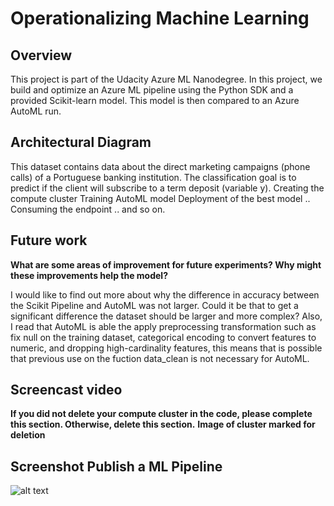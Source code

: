 # Operationalizing Machine Learning

## Overview
This project is part of the Udacity Azure ML Nanodegree.
In this project, we build and optimize an Azure ML pipeline using the Python SDK and a provided Scikit-learn model.
This model is then compared to an Azure AutoML run.

## Architectural Diagram

This dataset contains data about the direct marketing campaigns (phone calls) of a Portuguese banking institution. The classification goal is to predict if the client will subscribe to a term deposit (variable y).
Creating the compute cluster
Training AutoML model
Deployment of the best model
..
Consuming the endpoint
..
and so on.



## Future work
**What are some areas of improvement for future experiments? Why might these improvements help the model?**

I would like to find out more about why the difference in accuracy between the Scikit Pipeline and AutoML was not larger. Could it be that to get a significant difference the dataset should be larger and more complex? Also, I read that AutoML is able the apply preprocessing transformation such as fix null on the training dataset, categorical encoding to convert features to numeric, and dropping high-cardinality features, this means that is possible that previous use on the fuction data_clean is not necessary for AutoML.


## Screencast video 
**If you did not delete your compute cluster in the code, please complete this section. Otherwise, delete this section.**
**Image of cluster marked for deletion**


## Screenshot Publish a ML Pipeline


![alt text](https://github.com/Gabilopez1/Optimizing_a_Pipeline_in_Azure/blob/master/clusterdeleting2.PNG)

